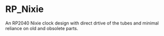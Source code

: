 # RP_Nixie
An RP2040 Nixie clock design with direct drtive of the tubes and minimal reliance on old and obsolete parts.
